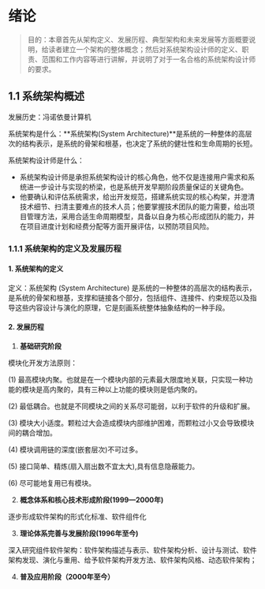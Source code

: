 # 绪论

> 目的：本章首先从架构定义、发展历程、典型架构和未来发展等方面概要说明，给读者建立一个架构的整体概念；然后对系统架构设计师的定义、职责、范围和工作内容等进行讲解，并说明了对于一名合格的系统架构设计师的要求。

## 1.1 系统架构概述

发展历史：冯诺依曼计算机

系统架构是什么：**系统架构(System Architecture)**是系统的一种整体的高层次的结构表示，是系统的骨架和根基，也决定了系统的健壮性和生命周期的长短。

系统架构设计师是什么：
- 系统架构设计师是承担系统架构设计的核心角色，他不仅是连接用户需求和系统进一步设计与实现的桥梁，也是系统开发早期阶段质量保证的关键角色。
- 他要确认和评估系统需求，给出开发规范，搭建系统实现的核心构架，并澄清技术细节、扫清主要难点的技术人员；他要掌握技术团队的能力需要，给出项目管理方法，采用合适生命周期模型，具备以自身为核心形成团队的能力，并在项目进度计划和经费分配等方面开展评估，以预防项目风险。

### 1.1.1 系统架构的定义及发展历程

#### 1. 系统架构的定义

定义：系统架构 (System Architecture) 是系统的一种整体的高层次的结构表示，是系统的骨架和根基，支撑和链接各个部分，包括组件、连接件、约束规范以及指导这些内容设计与演化的原理，它是刻画系统整体抽象结构的一种手段。

#### 2. 发展历程

1. **基础研究阶段**

模块化开发方法原则：

(1) 最高模块内聚。也就是在一个模块内部的元素最大限度地关联，只实现一种功能的模块是高内聚的，具有三种以上功能的模块则是低内聚的。

(2) 最低耦合。也就是不同模块之间的关系尽可能弱，以利于软件的升级和扩展。

(3) 模块大小适度。颗粒过大会造成模块内部维护困难，而颗粒过小又会导致模块间的耦合增加。

(4) 模块调用链的深度(嵌套层次)不可过多。

(5) 接口简单、精炼(扇入扇出数不宜太大),具有信息隐蔽能力。

(6) 尽可能地复用已有模块。

2. **概念体系和核心技术形成阶段(1999—2000年)**

逐步形成软件架构的形式化标准、软件组件化

3. **理论体系完善与发展阶段(1996年至今)**

深入研究组件软件架构：软件架构描述与表示、软件架构分析、设计与测试、软件架构发现、演化与重用、给予软件架构开发方法、软件架构风格、动态软件架构；

4. **普及应用阶段（2000年至今）**


